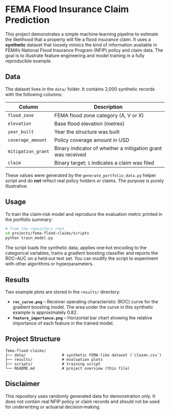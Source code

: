 # FEMA Flood Insurance Claim Prediction

This project demonstrates a simple machine‑learning pipeline to estimate the likelihood that a property will file a flood insurance claim.  It uses a **synthetic** dataset that loosely mimics the kind of information available in FEMA’s National Flood Insurance Program (NFIP) policy and claim data.  The goal is to illustrate feature engineering and model training in a fully reproducible example.

## Data

The dataset lives in the `data/` folder.  It contains 2,000 synthetic records with the following columns:

| Column            | Description                                    |
|-------------------|------------------------------------------------|
| `flood_zone`      | FEMA flood zone category (A, V or X)           |
| `elevation`       | Base flood elevation (metres)                   |
| `year_built`      | Year the structure was built                    |
| `coverage_amount` | Policy coverage amount in USD                   |
| `mitigation_grant`| Binary indicator of whether a mitigation grant was received |
| `claim`           | Binary target; `1` indicates a claim was filed |

These values were generated by the `generate_portfolio_data.py` helper script and do **not** reflect real policy holders or claims.  The purpose is purely illustrative.

## Usage

To train the claim‑risk model and reproduce the evaluation metric printed in the portfolio summary:

```bash
# from the repository root
cd projects/fema-flood-claims/scripts
python train_model.py
```

The script loads the synthetic data, applies one‑hot encoding to the categorical variables, trains a gradient boosting classifier and reports the ROC–AUC on a held‑out test set.  You can modify the script to experiment with other algorithms or hyperparameters.

## Results

Two example plots are stored in the `results/` directory:

* **`roc_curve.png`** – Receiver operating characteristic (ROC) curve for the gradient boosting model.  The area under the curve in this synthetic example is approximately 0.82.
* **`feature_importance.png`** – Horizontal bar chart showing the relative importance of each feature in the trained model.

## Project Structure

```
fema-flood-claims/
├── data/                # synthetic FEMA‑like dataset (`claims.csv`)
├── results/             # evaluation plots
├── scripts/             # training script
└── README.md            # project overview (this file)
```

## Disclaimer

This repository uses randomly generated data for demonstration only.  It does not contain real NFIP policy or claim records and should not be used for underwriting or actuarial decision‑making.